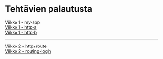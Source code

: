 # Tehtävien palautusta

<a href=https://github.com/blurryxd/mpkk/tree/week1_first-app>Viikko 1 - my-app</a>
<br>
<a href=https://github.com/blurryxd/mpkk/tree/week1_http-a>Viikko 1 - http-a</a>
<br>
<a href=https://github.com/blurryxd/mpkk/tree/week-1-http-b>Viikko 1 - http-b</a>
<br>
____________________________________________________________
<a href=https://github.com/blurryxd/mpkk/tree/w2-http+route>Viikko 2 - http+route</a>
<br>
<a href=https://github.com/blurryxd/mpkk/tree/w2-routing-login>Viikko 2 - routing-login</a>
